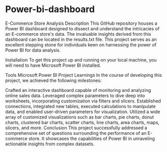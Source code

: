 # Power-bi-dashboard
E-Commerce Store Analysis
Description
This GitHub repository houses a Power BI dashboard designed to dissect and understand the intricacies of an E-commerce store's data. The invaluable insights derived from this dashboard can be located in the results.txt file. This project serves as an excellent stepping stone for individuals keen on harnessing the power of Power BI for data analysis.

Installation
To get this project up and running on your local machine, you will need to have Microsoft Power BI installed.

Tools
Microsoft Power BI
Project Learnings
In the course of developing this project, we achieved the following milestones:

Crafted an interactive dashboard capable of monitoring and analyzing online sales data.
Leveraged complex parameters to dive deep into worksheets, incorporating customization via filters and slicers.
Established connections, integrated new tables, executed calculations to manipulate data, and enabled user-driven parameters for visualization.
Utilized a wide array of customized visualizations such as bar charts, pie charts, donut charts, clustered bar charts, scatter charts, line charts, area charts, maps, slicers, and more.
Conclusion
This project successfully addressed a comprehensive set of questions surrounding the performance of an E-commerce store. It showcases the capabilities of Power BI in unraveling actionable insights from complex datasets.
